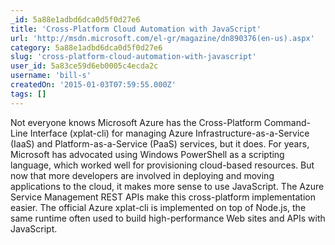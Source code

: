 ```yaml
---
_id: 5a88e1adbd6dca0d5f0d27e6
title: 'Cross-Platform Cloud Automation with JavaScript'
url: 'http://msdn.microsoft.com/el-gr/magazine/dn890376(en-us).aspx'
category: 5a88e1adbd6dca0d5f0d27e6
slug: 'cross-platform-cloud-automation-with-javascript'
user_id: 5a83ce59d6eb0005c4ecda2c
username: 'bill-s'
createdOn: '2015-01-03T07:59:55.000Z'
tags: []
---
```


Not everyone knows Microsoft Azure has the Cross-Platform Command-Line Interface (xplat-cli) for managing Azure Infrastructure-as-a-Service (IaaS) and Platform-as-a-Service (PaaS) services, but it does. For years, Microsoft has advocated using Windows PowerShell as a scripting language, which worked well for provisioning cloud-based resources. But now that more developers are involved in deploying and moving applications to the cloud, it makes more sense to use JavaScript. The Azure Service Management REST APIs make this cross-platform implementation easier. The official Azure xplat-cli is implemented on top of Node.js, the same runtime often used to build high-performance Web sites and APIs with JavaScript.

